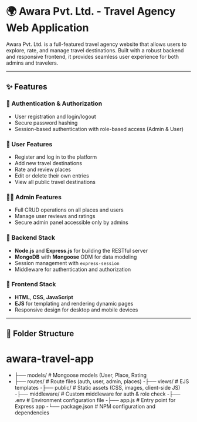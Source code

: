 # 🌍 Awara Pvt. Ltd. - Travel Agency Web Application

Awara Pvt. Ltd. is a full-featured travel agency website that allows users to explore, rate, and manage travel destinations. Built with a robust backend and responsive frontend, it provides seamless user experience for both admins and travelers.

---

## ✨ Features

### 🔐 Authentication & Authorization
- User registration and login/logout
- Secure password hashing
- Session-based authentication with role-based access (Admin & User)

### 👤 User Features
- Register and log in to the platform
- Add new travel destinations
- Rate and review places
- Edit or delete their own entries
- View all public travel destinations

### 🧑‍💼 Admin Features
- Full CRUD operations on all places and users
- Manage user reviews and ratings
- Secure admin panel accessible only by admins

### 🧱 Backend Stack
- **Node.js** and **Express.js** for building the RESTful server
- **MongoDB** with **Mongoose** ODM for data modeling
- Session management with `express-session`
- Middleware for authentication and authorization

### 🎨 Frontend Stack
- **HTML**, **CSS**, **JavaScript**
- **EJS** for templating and rendering dynamic pages
- Responsive design for desktop and mobile devices

---

## 📁 Folder Structure

# awara-travel-app
- ├── models/ # Mongoose models (User, Place, Rating
- ├── routes/ # Route files (auth, user, admin, places)
-├── views/ # EJS templates
-├── public/ # Static assets (CSS, images, client-side JS)
-├── middleware/ # Custom middleware for auth & role check
-├── .env # Environment configuration file
-├── app.js # Entry point for Express app
-└── package.json # NPM configuration and dependencies
